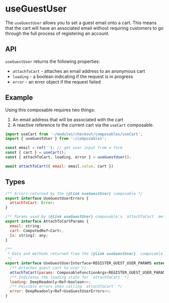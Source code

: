 # useGuestUser

The `useGuestUser` allows you to set a guest email onto a cart. This means that the cart will have an associated email without requiring customers to go through the full process of registering an account.

## API

`useGuestUser` returns the following properties:
- `attachToCart` - attaches an email address to an anonymous cart
- `loading` - a boolean indicating if the request is in progress
- `error` - an error object if the request failed

## Example

Using this composable requires two things:
1. An email address that will be associated with the cart
2. A reactive reference to the current cart via the `useCart` composable.

```js
import useCart from '~/modules/checkout/composables/useCart';
import { useGuestUser } from '~/composables';

const email = ref(''); // get user input from a form
const { cart } = useCart();
const { attachToCart, loading, error } = useGuestUser();

await attachToCart({ email: email.value, cart })
```

## Types

```js
/** Errors returned by the {@link useGuestUser} composable */
export interface UseGuestUserErrors {
  attachToCart: Error;
}

/** Params used by {@link useGuestUser} composable's `attachToCart` method */
export interface AttachToCartParams {
  email: string;
  cart: ComputedRef<Cart>,
  [x: string]: any;
}

/**
 * Data and methods returned from the {@link useGuestUser}  composable
 */
export interface UseGuestUserInterface<REGISTER_GUEST_USER_PARAMS extends AttachToCartParams> {
  /** Attaches guest cart to user */
  attachToCart(params: ComposableFunctionArgs<REGISTER_GUEST_USER_PARAMS>): Promise<void>;
  /** Indicates the loading state for `attachToCart` */
  loading: DeepReadonly<Ref<boolean>>;
  /** Possible errors when calling `attachToCart` */
  error: DeepReadonly<Ref<UseGuestUserErrors>>;
}
```